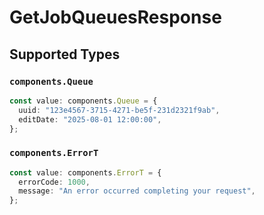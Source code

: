 # GetJobQueuesResponse


## Supported Types

### `components.Queue`

```typescript
const value: components.Queue = {
  uuid: "123e4567-3715-4271-be5f-231d2321f9ab",
  editDate: "2025-08-01 12:00:00",
};
```

### `components.ErrorT`

```typescript
const value: components.ErrorT = {
  errorCode: 1000,
  message: "An error occurred completing your request",
};
```


